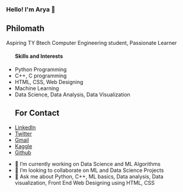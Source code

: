 ### Hello! I'm Arya 👋
<!DOCTYPE html>
<html lang="en">

<head>
    <meta charset="utf-8">
    <meta name="viewport" content="width-device-width, initial-scale=1.0">
  <body>
    <h2>Philomath</h2>
    <p>Aspiring TY Btech Computer Engineering student, Passionate Learner</p>
    <nav>  
      <ul><h4>Skills and Interests</h4>
        <li>Python Programming</li>
        <li>C++, C programming</li>
        <li>HTML, CSS, Web Designing</li>
        <li>Machine Learning</li>
        <li>Data Science, Data Analysis, Data Visualization</li>
      </ul>
    </nav>
    <nav>
      <ul><h2>For Contact</h2>
                            <li><a href="https://www.linkedin.com/in/arya-talathi-45835b17a/">LinkedIn</a></li>
                            <li><a href="https://twitter.com/yarra_aryaa">Twitter</a></li>
                            <li><a href="aryatalathi24@gmail.com">Gmail</a></li>
                            <li><a href="https://www.kaggle.com/arya24">Kaggle</a></li>
                            <li><a href="https://github.com/aryatalathi">Github</a></li>
                        </ul>
                    </nav>
</body>
  

- 🔭 I’m currently working on Data Science and ML Algorithms
- 👯 I’m looking to collaborate on ML and Data Science Projects
- 💬 Ask me about Python, C++, ML basics, Data analysis, Data visualization, Front End Web Designing using HTML, CSS


<!--
**aryatalathi/aryatalathi** is a ✨ _special_ ✨ repository because its `README.md` (this file) appears on your GitHub profile.

Here are some ideas to get you started:

- 🔭 I’m currently working on Data Science and ML Algorithms
- 🌱 I’m currently learning Intermediate level topics in Data Science
- 👯 I’m looking to collaborate on ML and Data Science Projects
- 💬 Ask me about Python, C++, ML basics, Data analysis, Data visualization, Front End Web Designing using HTML, CSS
- 📫 How to reach me: LinkedIn : https://www.linkedin.com/in/arya-talathi-45835b17a/ Gmail : @aryatalathi24@gmail.com
- ⚡ Fun fact: Not a pro coder, but the one who enjoys every code!  :) 
-->
